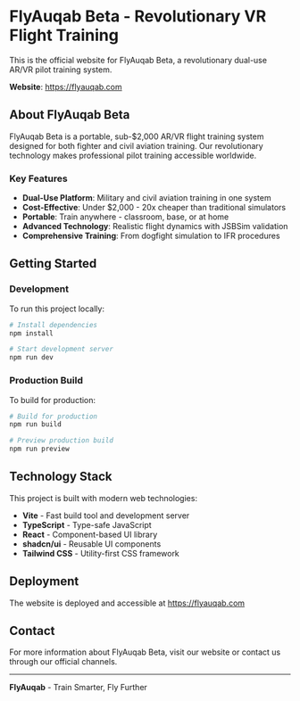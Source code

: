 # FlyAuqab Beta - Revolutionary VR Flight Training

This is the official website for FlyAuqab Beta, a revolutionary dual-use AR/VR pilot training system.

**Website**: https://flyauqab.com

## About FlyAuqab Beta

FlyAuqab Beta is a portable, sub-$2,000 AR/VR flight training system designed for both fighter and civil aviation training. Our revolutionary technology makes professional pilot training accessible worldwide.

### Key Features

- **Dual-Use Platform**: Military and civil aviation training in one system
- **Cost-Effective**: Under $2,000 - 20x cheaper than traditional simulators
- **Portable**: Train anywhere - classroom, base, or at home
- **Advanced Technology**: Realistic flight dynamics with JSBSim validation
- **Comprehensive Training**: From dogfight simulation to IFR procedures

## Getting Started

### Development

To run this project locally:

```bash
# Install dependencies
npm install

# Start development server
npm run dev
```

### Production Build

To build for production:

```bash
# Build for production
npm run build

# Preview production build
npm run preview
```

## Technology Stack

This project is built with modern web technologies:

- **Vite** - Fast build tool and development server
- **TypeScript** - Type-safe JavaScript
- **React** - Component-based UI library
- **shadcn/ui** - Reusable UI components
- **Tailwind CSS** - Utility-first CSS framework

## Deployment

The website is deployed and accessible at https://flyauqab.com

## Contact

For more information about FlyAuqab Beta, visit our website or contact us through our official channels.

---

**FlyAuqab** - Train Smarter, Fly Further